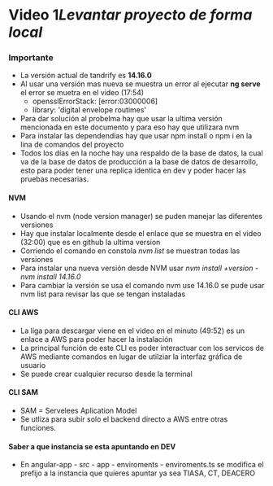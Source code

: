 # Video 1*Levantar proyecto de forma local*
### Importante
- La versión actual de tandrify es **14.16.0**
- Al usar una versión mas nueva se muestra un error al ejecutar **ng serve** el error se muetra en el video (17:54)
  - opensslErrorStack: [error:03000006]
  - library: 'digital envelope routimes'
- Para dar solución al probelma hay que usar la ultima versión mencionada en este documento y para eso hay que utilizara nvm
- Para instalar las dependendias hay que usar npm install o npm i en la lina de comandos del proyecto
- Todos los días en la noche hay una respaldo de la base de datos, la cual va de la base de datos de producción a la base de datos de desarrollo, esto para poder tener una replica identica en dev y poder hacer las pruebas necesarias.

#### NVM
- Usando el nvm (node version manager) se puden manejar las diferentes versiones
- Hay que instalar localmente desde el enlace que se muestra en el video (32:00) que es en github la ultima version 
- Corriendo el comando en constola *nvm list* se muestran todas las versiones
- Para instalar una nueva versión desde NVM usar *nvm install +version - nvm install 14.16.0*
- Para cambiar la versión se usa el comando nvm use 14.16.0 se pude usar nvm list para revisar las que se tengan instaladas

#### CLI AWS
- La liga para descargar viene en el video en el minuto (49:52) es un enlace a AWS para poder hacer la instalación
- La principal función de este CLI es poder interactuar con los servicos de AWS mediante comandos en lugar de utilziar la interfaz gráfica de usuario
- Se puede crear cualquier recurso desde la terminal

#### CLI SAM
- SAM = Servelees Aplication Model
- Se utliza para subir solo el backend directo a AWS entre otras funciones.

#### Saber a que instancia se esta apuntando en DEV
- En angular-app - src - app - enviroments - enviroments.ts se modifica el prefijo a la instancia que quieres apuntar ya sea TIASA, CT, DEACERO



